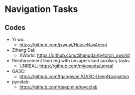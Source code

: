# Navigation Tasks

## Codes
- Yi wu:
	- https://github.com/jxwuyi/HouseNavAgent
- Zihang Dai:
	- XWorld: https://github.com/zihangdai/pytorch_xworld
- Reinforcement learning with unsupervised auxiliary tasks
	- UNREAL: https://github.com/miyosuda/unreal
- GA3C:
	- https://github.com/tgangwani/GA3C-DeepNavigation
- pycolab:
	- https://github.com/deepmind/pycolab
